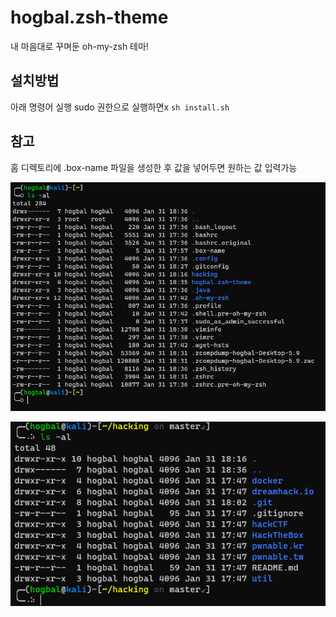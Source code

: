# hogbal.zsh-theme

내 마음대로 꾸며둔 oh-my-zsh 테마!

## 설치방법
아래 명령어 실행 sudo 권한으로 실행하면x
`sh install.sh`

## 참고
홈 디렉토리에 .box-name 파일을 생성한 후 값을 넣어두면 원하는 값 입력가능

![image1](https://github.com/hogbal/hogbal.zsh-theme/blob/main/src/image1.png)


![image2](https://github.com/hogbal/hogbal.zsh-theme/blob/main/src/image2.png)

